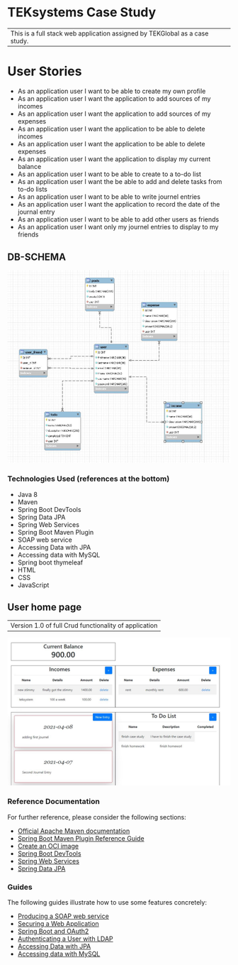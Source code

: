 # TEKsystems Case Study

<table>
<tr>
<td>
 This is a full stack web application assigned by TEKGlobal as a case study.
</td>
</tr>
</table>

# User Stories
* As an application user I want to be able to create my own profile 
* As an application user I want the application to add sources of my incomes  
* As an application user I want the application to add sources of my expenses 
* As an application user I want the application to be able to delete incomes
* As an application user I want the application to be able to delete expenses 
* As an application user I want the application to display my current balance
* As an application user I want to be able to create to a to-do list
* As an application user I want the be able to add and delete tasks from to-do lists
* As an application user I want to be able to write journel entries 
* As an application user I want the application to record the date of the journal entry
* As an application user I want to be able to add other users as friends
* As an application user I want only my journel entries to display to my friends

## DB-SCHEMA
![](casestudywithoutsecurity/src/main/resources/static/assets/img/DB-SCHEMA.JPG)

### Technologies Used (references at the bottom)
* Java 8
* Maven
* Spring Boot DevTools
* Spring Data JPA
* Spring Web Services
* Spring Boot Maven Plugin
* SOAP web service
* Accessing Data with JPA
* Accessing data with MySQL
* Spring boot thymeleaf
* HTML
* CSS
* JavaScript


## User home page
<table>
<tr>
<td>
Version 1.0 of full Crud functionality of application
</td>
</tr>
</table>

![](casestudywithoutsecurity/src/main/resources/static/assets/img/MainPage.JPG)



### Reference Documentation
For further reference, please consider the following sections:

* [Official Apache Maven documentation](https://maven.apache.org/guides/index.html)
* [Spring Boot Maven Plugin Reference Guide](https://docs.spring.io/spring-boot/docs/2.4.3/maven-plugin/reference/html/)
* [Create an OCI image](https://docs.spring.io/spring-boot/docs/2.4.3/maven-plugin/reference/html/#build-image)
* [Spring Boot DevTools](https://docs.spring.io/spring-boot/docs/2.4.3/reference/htmlsingle/#using-boot-devtools)
* [Spring Web Services](https://docs.spring.io/spring-boot/docs/2.4.3/reference/htmlsingle/#boot-features-webservices)
* [Spring Data JPA](https://docs.spring.io/spring-boot/docs/2.4.3/reference/htmlsingle/#boot-features-jpa-and-spring-data)

### Guides
The following guides illustrate how to use some features concretely:

* [Producing a SOAP web service](https://spring.io/guides/gs/producing-web-service/)
* [Securing a Web Application](https://spring.io/guides/gs/securing-web/)
* [Spring Boot and OAuth2](https://spring.io/guides/tutorials/spring-boot-oauth2/)
* [Authenticating a User with LDAP](https://spring.io/guides/gs/authenticating-ldap/)
* [Accessing Data with JPA](https://spring.io/guides/gs/accessing-data-jpa/)
* [Accessing data with MySQL](https://spring.io/guides/gs/accessing-data-mysql/)
